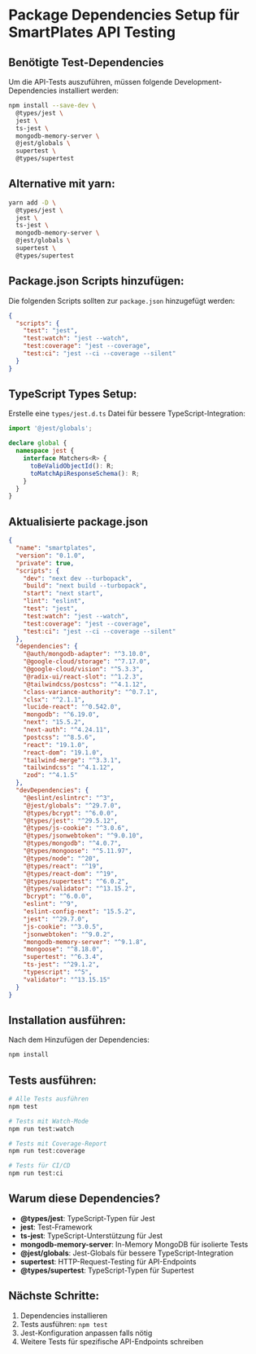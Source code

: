 # Package Dependencies Setup für SmartPlates API Testing

## Benötigte Test-Dependencies

Um die API-Tests auszuführen, müssen folgende Development-Dependencies installiert werden:

```bash
npm install --save-dev \
  @types/jest \
  jest \
  ts-jest \
  mongodb-memory-server \
  @jest/globals \
  supertest \
  @types/supertest
```

## Alternative mit yarn:

```bash
yarn add -D \
  @types/jest \
  jest \
  ts-jest \
  mongodb-memory-server \
  @jest/globals \
  supertest \
  @types/supertest
```

## Package.json Scripts hinzufügen:

Die folgenden Scripts sollten zur `package.json` hinzugefügt werden:

```json
{
  "scripts": {
    "test": "jest",
    "test:watch": "jest --watch",
    "test:coverage": "jest --coverage",
    "test:ci": "jest --ci --coverage --silent"
  }
}
```

## TypeScript Types Setup:

Erstelle eine `types/jest.d.ts` Datei für bessere TypeScript-Integration:

```typescript
import '@jest/globals';

declare global {
  namespace jest {
    interface Matchers<R> {
      toBeValidObjectId(): R;
      toMatchApiResponseSchema(): R;
    }
  }
}
```

## Aktualisierte package.json

```json
{
  "name": "smartplates",
  "version": "0.1.0",
  "private": true,
  "scripts": {
    "dev": "next dev --turbopack",
    "build": "next build --turbopack", 
    "start": "next start",
    "lint": "eslint",
    "test": "jest",
    "test:watch": "jest --watch",
    "test:coverage": "jest --coverage",
    "test:ci": "jest --ci --coverage --silent"
  },
  "dependencies": {
    "@auth/mongodb-adapter": "^3.10.0",
    "@google-cloud/storage": "^7.17.0",
    "@google-cloud/vision": "^5.3.3",
    "@radix-ui/react-slot": "^1.2.3",
    "@tailwindcss/postcss": "^4.1.12",
    "class-variance-authority": "^0.7.1",
    "clsx": "^2.1.1",
    "lucide-react": "^0.542.0",
    "mongodb": "^6.19.0",
    "next": "15.5.2",
    "next-auth": "^4.24.11",
    "postcss": "^8.5.6",
    "react": "19.1.0",
    "react-dom": "19.1.0",
    "tailwind-merge": "^3.3.1",
    "tailwindcss": "^4.1.12",
    "zod": "^4.1.5"
  },
  "devDependencies": {
    "@eslint/eslintrc": "^3",
    "@jest/globals": "^29.7.0",
    "@types/bcrypt": "^6.0.0",
    "@types/jest": "^29.5.12",
    "@types/js-cookie": "^3.0.6",
    "@types/jsonwebtoken": "^9.0.10",
    "@types/mongodb": "^4.0.7",
    "@types/mongoose": "^5.11.97",
    "@types/node": "^20",
    "@types/react": "^19",
    "@types/react-dom": "^19",
    "@types/supertest": "^6.0.2",
    "@types/validator": "^13.15.2",
    "bcrypt": "^6.0.0",
    "eslint": "^9",
    "eslint-config-next": "15.5.2",
    "jest": "^29.7.0",
    "js-cookie": "^3.0.5",
    "jsonwebtoken": "^9.0.2",
    "mongodb-memory-server": "^9.1.8",
    "mongoose": "^8.18.0",
    "supertest": "^6.3.4",
    "ts-jest": "^29.1.2",
    "typescript": "^5",
    "validator": "^13.15.15"
  }
}
```

## Installation ausführen:

Nach dem Hinzufügen der Dependencies:

```bash
npm install
```

## Tests ausführen:

```bash
# Alle Tests ausführen
npm test

# Tests mit Watch-Mode
npm run test:watch

# Tests mit Coverage-Report
npm run test:coverage

# Tests für CI/CD
npm run test:ci
```

## Warum diese Dependencies?

- **@types/jest**: TypeScript-Typen für Jest
- **jest**: Test-Framework
- **ts-jest**: TypeScript-Unterstützung für Jest
- **mongodb-memory-server**: In-Memory MongoDB für isolierte Tests
- **@jest/globals**: Jest-Globals für bessere TypeScript-Integration
- **supertest**: HTTP-Request-Testing für API-Endpoints
- **@types/supertest**: TypeScript-Typen für Supertest

## Nächste Schritte:

1. Dependencies installieren
2. Tests ausführen: `npm test`
3. Jest-Konfiguration anpassen falls nötig
4. Weitere Tests für spezifische API-Endpoints schreiben
